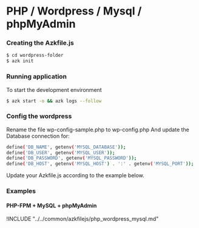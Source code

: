 # PHP / Wordpress / Mysql / phpMyAdmin

### Creating the Azkfile.js

```sh
$ cd wordpress-folder
$ azk init
```

### Running application

To start the development environment

```sh
$ azk start -o && azk logs --follow
```
### Config the wordpress
Rename the file wp-config-sample.php to wp-config.php
And update the Database connection for: 
```sh
define('DB_NAME', getenv('MYSQL_DATABASE'));
define('DB_USER', getenv('MYSQL_USER'));
define('DB_PASSWORD', getenv('MYSQL_PASSWORD'));
define('DB_HOST', getenv('MYSQL_HOST') . ':' . getenv('MYSQL_PORT'));
```
Update your Azkfile.js according to the example below.
### Examples

#### PHP-FPM + MySQL + phpMyAdmin

!INCLUDE "../../common/azkfilejs/php_wordpress_mysql.md"
